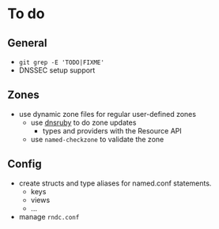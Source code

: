 <!-- SPDX-License-Identifier: GPL-3.0-or-later -->

# To do

## General

- `git grep -E 'TODO|FIXME'`
- DNSSEC setup support

## Zones

- use dynamic zone files for regular user-defined zones
  - use [dnsruby](https://rubygems.org/gems/dnsruby) to do zone updates
    - types and providers with the Resource API
  - use `named-checkzone` to validate the zone

## Config

- create structs and type aliases for named.conf statements.
  - keys
  - views
  - ...
- manage `rndc.conf`
